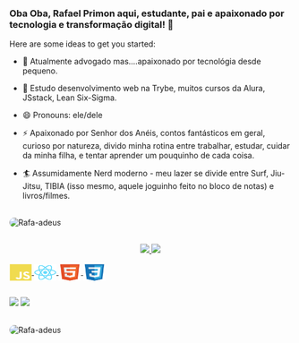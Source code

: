### Oba Oba, Rafael Primon aqui, estudante, pai e apaixonado por tecnologia e transformação digital! 👋

Here are some ideas to get you started:

- 🔭 Atualmente advogado mas....apaixonado por tecnológia desde pequeno.
- 🌱 Estudo desenvolvimento web na Trybe, muitos cursos da Alura, JSstack, Lean Six-Sigma.
- 😄 Pronouns: ele/dele
- ⚡ Apaixonado por Senhor dos Anéis, contos fantásticos em geral, curioso por natureza, divido minha rotina entre trabalhar, estudar, cuidar da minha filha, e tentar aprender um pouquinho de cada coisa.
- 🏄 Assumidamente Nerd moderno - meu lazer se divide entre Surf, Jiu-Jitsu, TIBIA (isso mesmo, aquele joguinho feito no bloco de notas) e livros/filmes.

  ##
  
<div>
 <img align="center" alt="Rafa-adeus" height="300" style="border-radius:50px;" src="https://cdn.discordapp.com/attachments/914960621315969038/914965585157296138/tenor.gif">
</div>

##

<div align="center">
  <a href="https://github.com/rafaelprimon">
  <img height="180em" src="https://github-readme-stats.vercel.app/api?username=rafaelprimon&show_icons=true&theme=dracula&include_all_commits=true&count_private=true"/>
  <img height="180em" src="https://github-readme-stats.vercel.app/api/top-langs/?username=rafaelprimon&layout=compact&langs_count=7&theme=dracula"/>
</div>
  
<div style="display: inline_block"><br>
  <img align="center" alt="Rafa-Js" height="30" width="40" src="https://raw.githubusercontent.com/devicons/devicon/master/icons/javascript/javascript-plain.svg">
  <img align="center" alt="Rafa-React" height="30" width="40" src="https://raw.githubusercontent.com/devicons/devicon/master/icons/react/react-original.svg">
  <img align="center" alt="Rafa-HTML" height="30" width="40" src="https://raw.githubusercontent.com/devicons/devicon/master/icons/html5/html5-original.svg">
  <img align="center" alt="Rafa-CSS" height="30" width="40" src="https://raw.githubusercontent.com/devicons/devicon/master/icons/css3/css3-original.svg">
</div>
  
  ##
  
<div> 
  <a href = "mailto:rafaelfernandesprimon@gmail.com"><img src="https://img.shields.io/badge/-Gmail-%23333?style=for-the-badge&logo=gmail&logoColor=white" target="_blank"></a>
  <a href="https://www.linkedin.com/in/rafaelprimon" target="_blank"><img src="https://img.shields.io/badge/-LinkedIn-%230077B5?style=for-the-badge&logo=linkedin&logoColor=white" target="_blank"></a> 
</div>
  
  ##
  
<div>
 <img align="center" alt="Rafa-adeus" height="300" style="border-radius:50px;" src="https://cdn.discordapp.com/attachments/914960621315969038/914965900808048710/tenor_1.gif">
</div>
